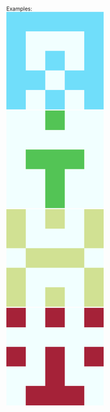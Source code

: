  <br/>
Examples: <br/>

<img src="https://github.com/leungjch/identicon_generator/blob/master/identicons/Screenshots/1111_Third.png" width="256">
<img src="https://github.com/leungjch/identicon_generator/blob/master/identicons/Screenshots/1133_get.png" width="256">
<img src="https://github.com/leungjch/identicon_generator/blob/master/identicons/Screenshots/1857_more.png" width="256">
<img src="https://github.com/leungjch/identicon_generator/blob/master/identicons/Screenshots/1962_that.png" width="256">
